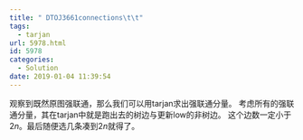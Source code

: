 ```yaml
---
title: " DTOJ3661connections\t\t"
tags:
  - tarjan
url: 5978.html
id: 5978
categories:
  - Solution
date: 2019-01-04 11:39:54
---
```


观察到既然原图强联通，那么我们可以用tarjan求出强联通分量。 考虑所有的强联通分量，其在tarjan中就是跑出去的树边与更新low的非树边。 这个边数一定小于$2n$。最后随便选几条凑到$2n$就得了。